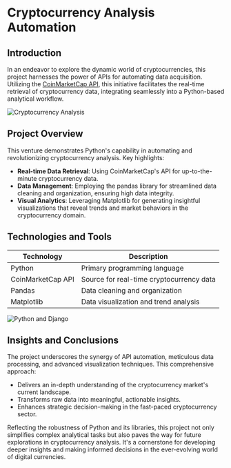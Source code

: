 # Cryptocurrency Analysis Automation

## Introduction
In an endeavor to explore the dynamic world of cryptocurrencies, this project harnesses the power of APIs for automating data acquisition. Utilizing the [CoinMarketCap API](https://coinmarketcap.com/), this initiative facilitates the real-time retrieval of cryptocurrency data, integrating seamlessly into a Python-based analytical workflow.

![Cryptocurrency Analysis](https://media.giphy.com/media/3ohs7HdhQA4ffttvrO/giphy.gif)


## Project Overview
This venture demonstrates Python's capability in automating and revolutionizing cryptocurrency analysis. Key highlights:
- **Real-time Data Retrieval**: Using CoinMarketCap's API for up-to-the-minute cryptocurrency data.
- **Data Management**: Employing the pandas library for streamlined data cleaning and organization, ensuring high data integrity.
- **Visual Analytics**: Leveraging Matplotlib for generating insightful visualizations that reveal trends and market behaviors in the cryptocurrency domain.

## Technologies and Tools
| Technology | Description |
|------------|-------------|
| Python | Primary programming language |
| CoinMarketCap API | Source for real-time cryptocurrency data |
| Pandas | Data cleaning and organization |
| Matplotlib | Data visualization and trend analysis |

![Python and Django](https://media.giphy.com/media/KAq5w47R9rmTuvWOWa/giphy.gif)

## Insights and Conclusions
The project underscores the synergy of API automation, meticulous data processing, and advanced visualization techniques. This comprehensive approach:
- Delivers an in-depth understanding of the cryptocurrency market's current landscape.
- Transforms raw data into meaningful, actionable insights.
- Enhances strategic decision-making in the fast-paced cryptocurrency sector.

Reflecting the robustness of Python and its libraries, this project not only simplifies complex analytical tasks but also paves the way for future explorations in cryptocurrency analysis. It's a cornerstone for developing deeper insights and making informed decisions in the ever-evolving world of digital currencies.
